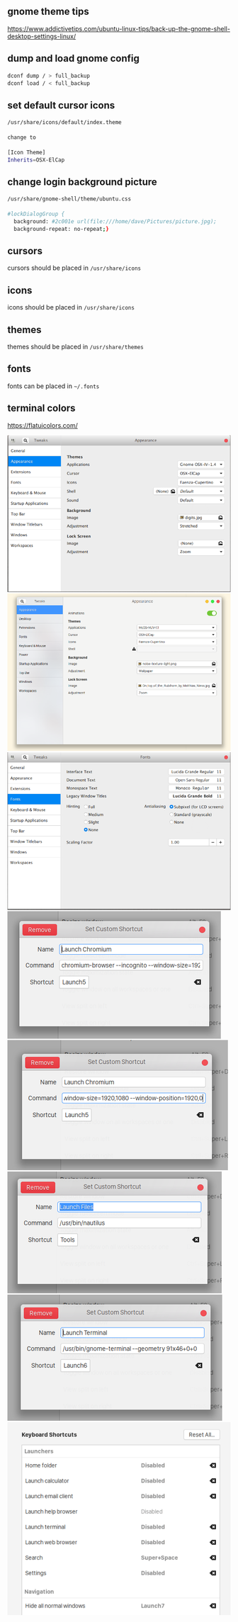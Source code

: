 gnome theme tips
---
https://www.addictivetips.com/ubuntu-linux-tips/back-up-the-gnome-shell-desktop-settings-linux/

dump and load gnome config
---
```bash
dconf dump / > full_backup
dconf load / < full_backup
```

set default cursor icons
---
```bash
/usr/share/icons/default/index.theme

change to

[Icon Theme]
Inherits=OSX-ElCap
```

change login background picture
---
```bash
/usr/share/gnome-shell/theme/ubuntu.css

#lockDialogGroup {
  background: #2c001e url(file:///home/dave/Pictures/picture.jpg);
  background-repeat: no-repeat;}
```

cursors
---
cursors should be placed in `/usr/share/icons`

icons
---
icons should be placed in `/usr/share/icons`

themes
---
themes should be placed in `/usr/share/themes`

fonts
---
fonts can be placed in `~/.fonts`


terminal colors
---
https://flatuicolors.com/

![gnome appearance settings](./appearance.png)
![gnome appearance 2](./appearance_2.png)
![gnome fonts settings](./fonts.png)
![chromium shortcut](./launch_chromium.png)
![chromium 2 shortcut](./launch_chromium_2.png)
![nautilus shortcut](./launch_nautilus.png)
![terminal shortcut](./launch_terminal.png)
![search and minimize all windows shortcut](./search_and_minimize_all_windows.png)
